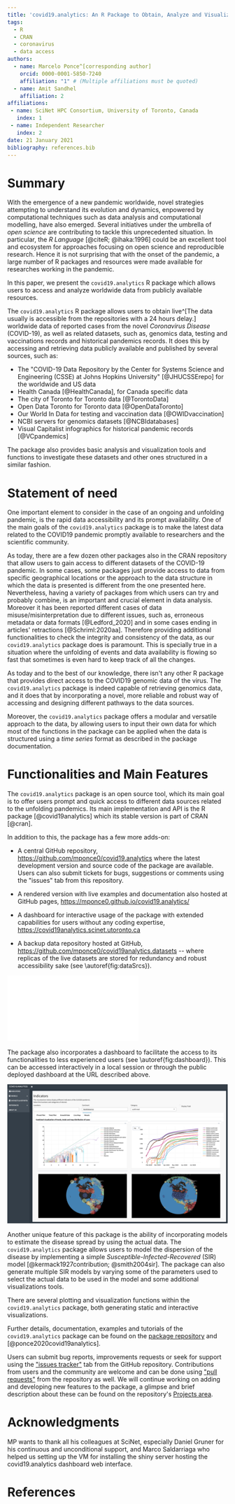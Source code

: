 ```yaml
---
title: 'covid19.analytics: An R Package to Obtain, Analyze and Visualize Data from the 2019 Coronavirus Disease Pandemic'
tags:
  - R
  - CRAN
  - coronavirus
  - data access
authors:
  - name: Marcelo Ponce^[corresponding author]
    orcid: 0000-0001-5850-7240
    affiliation: "1" # (Multiple affiliations must be quoted)
  - name: Amit Sandhel
    affiliation: 2
affiliations:
 - name: SciNet HPC Consortium, University of Toronto, Canada
   index: 1
 - name: Independent Researcher
   index: 2
date: 21 January 2021
bibliography: references.bib
---
```


# Summary
With the emergence of a new pandemic worldwide, novel strategies attempting to understand its evolution and dynamics,
enpowered by computational techniques such as data analysis and computational modelling, have also emerged.
Several initiatives under the umbrella of *open science* are contributing to
tackle this unprecedented situation.
In particular, the *R Language* [@citeR; @ihaka:1996] could be an excellent tool and ecosystem for
approaches focusing on open science and reproducible research.
Hence it is not surprising that with the onset of the pandemic, a large number
of R packages and resources were made available for researches working in the
pandemic.

In this paper, we present the `covid19.analytics` R package which allows users
to access and analyze worldwide data from publicly available resources.

The `covid19.analytics` R package allows users to obtain
live^[The data usually is accessible from the repositories with a 24
hours delay.] worldwide data of reported cases from the novel *Coronavirus
Disease* (COVID-19), as well as related datasets, such as, genomics data,
testing and vaccinations records and historical pandemics records.
It does this by accessing and retrieving data publicly available and
published by several sources, such as:

- The "COVID-19 Data Repository by the Center for Systems Science and
  Engineering (CSSE) at Johns Hopkins University" [@JHUCSSErepo] for the
worldwide and US data
- Health Canada [@HealthCanada], for Canada specific data
- The city of Toronto for Toronto data [@TorontoData]
- Open Data Toronto for Toronto data [@OpenDataToronto]
- Our World In Data for testing and vaccination data [@OWIDvaccination]
- NCBI servers for genomics datasets [@NCBIdatabases]
- Visual Capitalist infographics for historical pandemic records [@VCpandemics]

The package also provides basic analysis and visualization tools and functions
to investigate these datasets and other ones structured in a similar fashion.



# Statement of need
One important element to consider in the case of an ongoing and unfolding pandemic,
is the rapid data accessibility and its prompt availability.
One of the main goals of the `covid19.analytics` package is to make the latest data
related to the COVID19 pandemic promptly available to researchers and the scientific
community.

As today, there are a few dozen other packages also in the CRAN repository that
allow users to gain access to different datasets of the COVID-19 pandemic.
In some cases, some packages just provide access to data from specific
geographical locations or the approach to the data structure in which the
data is presented is different from the one presented here.
Nevertheless, having a variety of packages from which users can try and
probably combine, is an important and crucial element in data analysis.
Moreover it has been reported different cases of data misuse/misinterpretation
due to different issues, such as, erroneous metadata or data formats
[@Ledford_2020] and in some cases ending in articles' retractions [@Schriml:2020aa].
Therefore providing additional functionalities to check the integrity and
consistency of the data, as our `covid19.analytics` package does is paramount.
This is specially true in a situation where the unfolding of events and data
availability is flowing so fast that sometimes is even hard to keep track of
all the changes.

As today and to the best of our knowledge, there isn't any other R package
that provides direct access to the COVID19 genomic data of the virus.
The `covid19.analytics` package is indeed capable of retrieving genomics data,
and it does that by incorporating a novel, more reliable and robust way of accessing and
designing different pathways to the data sources.

Moreover, the `covid19.analytics` package offers a modular and versatile approach to
the data, by allowing users to input their own data for which most of the functions in the
package can be applied when the data is structured using a
*time series* format as described in the package documentation.



# Functionalities and Main Features

The `covid19.analytics` package is an open source tool, which its main goal is to offer
users prompt and quick access to different data sources related to the unfolding pandemics.
Its main implementation and API is the R package [@covid19analytics] which its stable version is part of CRAN [@cran].


In addition to this, the package has a few more adds-on:

- A central GitHub repository, <https://github.com/mponce0/covid19.analytics>
  where the latest development version and source code of the package are
available.
Users can also submit tickets for bugs, suggestions or comments using the "issues" tab from this repository.

- A rendered version with live examples and documentation also hosted at GitHub
  pages, <https://mponce0.github.io/covid19.analytics/>

- A dashboard for interactive usage of the package with extended capabilities
  for users without any coding expertise,
<https://covid19analytics.scinet.utoronto.ca>

- A backup data repository hosted at GitHub,
  <https://github.com/mponce0/covid19analytics.datasets> -- where replicas of
the live datasets are stored for redundancy and robust accessibility sake (see \autoref{fig:dataSrcs}).


![Schematic of the data acquisition flows between the `covid19.analytics` package and the different sources of data. Dark and solid/dashed lines represent API functions provided by the package accessible to the users. Dotted lines are "internal" mechanisms employed by the package to synchronize and update replicas of the data. \label{fig:dataSrcs}](./covid19-data-sources.pdf)


The package also incorporates a dashboard to facilitate the access to its
functionalities to less experienced users (see \autoref{fig:dashboard}).
This can be accessed interactively in a local session or through the
public deployed dashboard at the URL described above.

![Screenshot of a `covid19.analytics` dashboard implementation -- the dashboard can be used through a web-interface or deployed locally in the users' machine.\label{fig:dashboard}](./dashboard-mosaic.png)


Another unique feature of this package is the ability of incorporating models
to estimate the disease spread by using the actual data.
The `covid19.analytics` package allows users to model the dispersion of the disease by
implementing a simple *Susceptible-Infected-Recovered* (SIR) model
[@kermack1927contribution; @smith2004sir].
The package can also generate multiple SIR models by varying some of the parameters
used to select the actual data to be used in the model and some additional visualizations tools.

There are several plotting and visualization functions within the `covid19.analytics` package,
both generating static and interactive visualizations.


Further details, documentation, examples and tutorials of the `covid19.analytics` package can be found on the [package repository](https://github.com/mponce0/covid19.analytics) and [@ponce2020covid19analytics].


Users can submit bug reports, improvements requests or seek for support using the
["issues tracker"](https://github.com/mponce0/covid19.analytics/issues) tab from the GitHub repository.
Contributions from users and the community are welcome and can be done using
["pull requests"](https://github.com/mponce0/covid19.analytics/pulls) from the repository as well.
We will continue working on adding and developing new features to the package,
a glimpse and brief description about these can be found on the repository's
[Projects area](https://github.com/mponce0/covid19.analytics/projects).


# Acknowledgments
MP wants to thank all his colleagues at SciNet, especially Daniel Gruner for
his continuous and unconditional support, and Marco Saldarriaga who helped us
setting up the VM for installing the shiny server hosting the covid19.analytics
dashboard web interface.



# References
